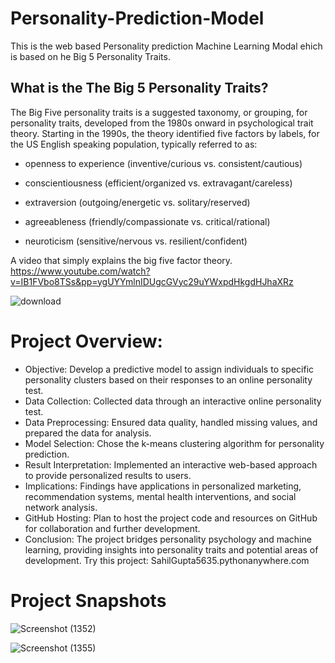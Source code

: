 # Personality-Prediction-Model
This is the web based Personality prediction Machine Learning Modal ehich is based on he Big 5 Personality Traits.
## What is the The Big 5 Personality Traits?
The Big Five personality traits is a suggested taxonomy, or grouping, for personality traits, developed from the 1980s onward in psychological trait theory. Starting in the 1990s, the theory identified five factors by labels, for the US English speaking population, typically referred to as:

  - openness to experience (inventive/curious vs. consistent/cautious)

  - conscientiousness (efficient/organized vs. extravagant/careless)

  - extraversion (outgoing/energetic vs. solitary/reserved)

  - agreeableness (friendly/compassionate vs. critical/rational)

  - neuroticism (sensitive/nervous vs. resilient/confident)


A video that simply explains the big five factor theory. https://www.youtube.com/watch?v=IB1FVbo8TSs&pp=ygUYYmlnIDUgcGVyc29uYWxpdHkgdHJhaXRz

![download](https://github.com/Sahil5635/Personality-Prediction-Model/assets/95239261/a5e9a278-e177-48be-958d-404a0d5b3d5e)

# Project Overview:

- Objective: Develop a predictive model to assign individuals to specific personality clusters based on their responses to an online personality test.
- Data Collection: Collected data through an interactive online personality test.
- Data Preprocessing: Ensured data quality, handled missing values, and prepared the data for analysis.
- Model Selection: Chose the k-means clustering algorithm for personality prediction.
- Result Interpretation: Implemented an interactive web-based approach to provide personalized results to users.
- Implications: Findings have applications in personalized marketing, recommendation systems, mental health interventions, and social network analysis.
- GitHub Hosting: Plan to host the project code and resources on GitHub for collaboration and further development.
- Conclusion: The project bridges personality psychology and machine learning, providing insights into personality traits and potential areas of development.
Try this project: SahilGupta5635.pythonanywhere.com
# Project Snapshots
![Screenshot (1352)](https://github.com/Sahil5635/Personality-Prediction-Model/assets/95239261/314e362e-91dd-4fff-a942-7e7c07abbe63)


![Screenshot (1355)](https://github.com/Sahil5635/Personality-Prediction-Model/assets/95239261/ee6be50f-fafe-4652-b9ed-e2df03ec95de)
